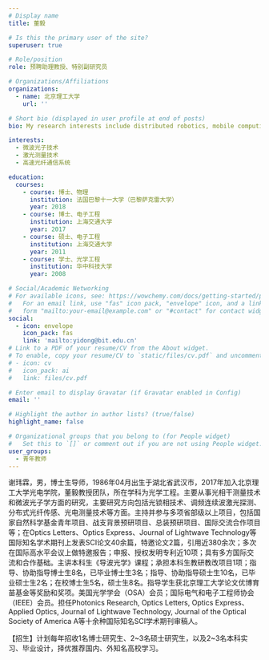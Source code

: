 ```yaml
---
# Display name
title: 董毅

# Is this the primary user of the site?
superuser: true

# Role/position
role: 预聘助理教授、特别副研究员

# Organizations/Affiliations
organizations:
  - name: 北京理工大学
    url: ''

# Short bio (displayed in user profile at end of posts)
bio: My research interests include distributed robotics, mobile computing and programmable matter.

interests:
  - 微波光子技术
  - 激光测量技术
  - 高速光纤通信系统

education:
  courses:
    - course: 博士、物理
      institution: 法国巴黎十一大学（巴黎萨克雷大学）
      year: 2018
    - course: 博士、电子工程
      institution: 上海交通大学
      year: 2017
    - course: 硕士、电子工程
      institution: 上海交通大学
      year: 2011
    - course: 学士、光学工程
      institution: 华中科技大学
      year: 2008

# Social/Academic Networking
# For available icons, see: https://wowchemy.com/docs/getting-started/page-builder/#icons
#   For an email link, use "fas" icon pack, "envelope" icon, and a link in the
#   form "mailto:your-email@example.com" or "#contact" for contact widget.
social:
  - icon: envelope
    icon_pack: fas
    link: 'mailto:yidong@bit.edu.cn'
# Link to a PDF of your resume/CV from the About widget.
# To enable, copy your resume/CV to `static/files/cv.pdf` and uncomment the lines below.
# - icon: cv
#   icon_pack: ai
#   link: files/cv.pdf

# Enter email to display Gravatar (if Gravatar enabled in Config)
email: ''

# Highlight the author in author lists? (true/false)
highlight_name: false

# Organizational groups that you belong to (for People widget)
#   Set this to `[]` or comment out if you are not using People widget.
user_groups:
  - 青年教师
---
```


谢玮霖，男，博士生导师，1986年04月出生于湖北省武汉市，2017年加入北京理工大学光电学院，董毅教授团队，所在学科为光学工程。主要从事光相干测量技术和微波光子学方面的研究，主要研究方向包括光锁相技术、调频连续波激光探测、分布式光纤传感、光电测量技术等方面。主持并参与多项省部级以上项目，包括国家自然科学基金青年项目、战支背景预研项目、总装预研项目、国际交流合作项目等；在Optics Letters、Optics Express、Journal of Lightwave Technology等国际知名学术期刊上发表SCI论文40余篇，特邀论文2篇，引用近380余次；多次在国际高水平会议上做特邀报告；申报、授权发明专利近10项；具有多方国际交流和合作基础。主讲本科生《导波光学》课程；承担本科生教研教改项目1项；指导、协助指导博士生8名，已毕业博士生3名；指导、协助指导硕士生10名，已毕业硕士生2名；在校博士生5名，硕士生8名。指导学生获北京理工大学论文优博育苗基金等奖励和奖项。美国光学学会（OSA）会员；国际电气和电子工程师协会（IEEE）会员。担任Photonics Research, Optics Letters, Optics Express、Applied Optics, Journal of Lightwave Technology, Journal of the Optical Society of America A等十余种国际知名SCI学术期刊审稿人。

【招生】计划每年招收1名博士研究生、2~3名硕士研究生，以及2~3名本科实习、毕业设计，择优推荐国内、外知名高校学习。